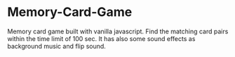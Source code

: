 # Memory-Card-Game
Memory card game built with vanilla javascript. Find the matching card pairs within the time limit of 100 sec. It has also some sound effects as background music and flip sound.
